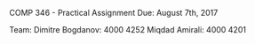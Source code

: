 COMP 346 - Practical Assignment Due: August 7th, 2017

Team: Dimitre Bogdanov: 4000 4252 Miqdad Amirali: 4000 4201